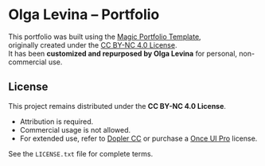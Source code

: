 # Olga Levina – Portfolio

This portfolio was built using the [Magic Portfolio Template](https://demo.magic-portfolio.com),  
originally created under the [CC BY-NC 4.0 License](https://creativecommons.org/licenses/by-nc/4.0/).  
It has been **customized and repurposed by Olga Levina** for personal, non-commercial use.

## License

This project remains distributed under the **CC BY-NC 4.0 License**.  
- Attribution is required.  
- Commercial usage is not allowed.  
- For extended use, refer to [Dopler CC](https://dopler.app/license) or purchase a [Once UI Pro](https://once-ui.com/pricing) license.  

See the `LICENSE.txt` file for complete terms.